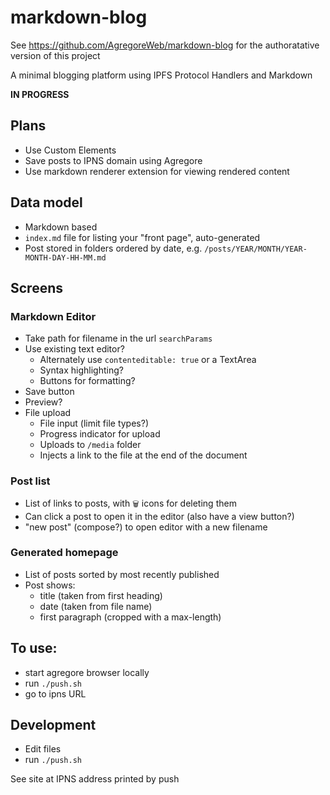# markdown-blog

See https://github.com/AgregoreWeb/markdown-blog for the authoratative version of this project

A minimal blogging platform using IPFS Protocol Handlers and Markdown

**IN PROGRESS**

## Plans

- Use Custom Elements
- Save posts to IPNS domain using Agregore
- Use markdown renderer extension for viewing rendered content

## Data model

- Markdown based
- `index.md` file for listing your "front page", auto-generated
- Post stored in folders ordered by date, e.g. `/posts/YEAR/MONTH/YEAR-MONTH-DAY-HH-MM.md`

## Screens

### Markdown Editor

- Take path for filename in the url `searchParams`
- Use existing text editor?
	- Alternately use `contenteditable: true` or a TextArea
	- Syntax highlighting?
	- Buttons for formatting?
- Save button
- Preview?
- File upload
	- File input (limit file types?)
	- Progress indicator for upload
	- Uploads to `/media` folder
	- Injects a link to the file at the end of the document

### Post list

- List of links to posts, with `🗑` icons for deleting them
- Can click a post to open it in the editor (also have a view button?)
- "new post" (compose?) to open editor with a new filename

### Generated homepage

- List of posts sorted by most recently published
- Post shows:
  - title (taken from first heading)
  - date (taken from file name)
  - first paragraph (cropped with a max-length)


## To use:

- start agregore browser locally
- run `./push.sh`
- go to ipns URL

## Development

- Edit files
- run `./push.sh`

See site at IPNS address printed by push
